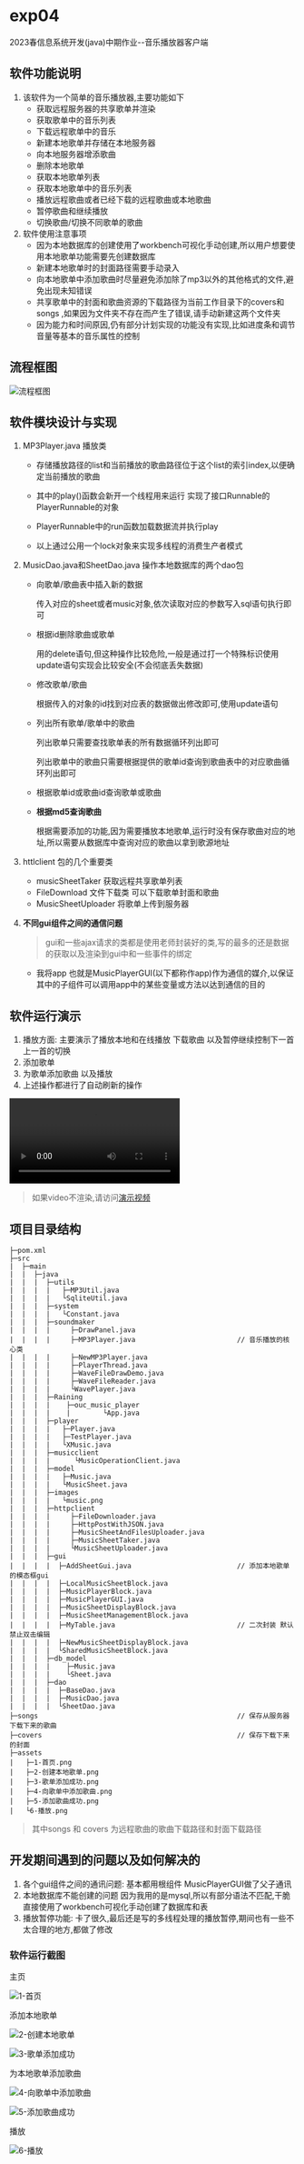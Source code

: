 # exp04

2023春信息系统开发(java)中期作业--音乐播放器客户端

## 软件功能说明

1. 该软件为一个简单的音乐播放器,主要功能如下
   - 获取远程服务器的共享歌单并渲染
   - 获取歌单中的音乐列表
   - 下载远程歌单中的音乐
   - 新建本地歌单并存储在本地服务器
   - 向本地服务器增添歌曲
   - 删除本地歌单
   - 获取本地歌单列表
   - 获取本地歌单中的音乐列表
   - 播放远程歌曲或者已经下载的远程歌曲或本地歌曲
   - 暂停歌曲和继续播放
   - 切换歌曲/切换不同歌单的歌曲
2. 软件使用注意事项
   - 因为本地数据库的创建使用了workbench可视化手动创建,所以用户想要使用本地歌单功能需要先创建数据库
   - 新建本地歌单时的封面路径需要手动录入
   - 向本地歌单中添加歌曲时尽量避免添加除了mp3以外的其他格式的文件,避免出现未知错误
   - 共享歌单中的封面和歌曲资源的下载路径为当前工作目录下的covers和songs ,如果因为文件夹不存在而产生了错误,请手动新建这两个文件夹
   - 因为能力和时间原因,仍有部分计划实现的功能没有实现,比如进度条和调节音量等基本的音乐属性的控制

## 流程框图

![流程框图](./assets/流程框图.png)

## 软件模块设计与实现

1. MP3Player.java 播放类

   - 存储播放路径的list和当前播放的歌曲路径位于这个list的索引index,以便确定当前播放的歌曲

   - 其中的play()函数会新开一个线程用来运行 实现了接口Runnable的PlayerRunnable的对象
   - PlayerRunnable中的run函数加载数据流并执行play
   - 以上通过公用一个lock对象来实现多线程的消费生产者模式

2. MusicDao.java和SheetDao.java 操作本地数据库的两个dao包

   - 向歌单/歌曲表中插入新的数据

     传入对应的sheet或者music对象,依次读取对应的参数写入sql语句执行即可

   - 根据id删除歌曲或歌单

     用的delete语句,但这种操作比较危险,一般是通过打一个特殊标识使用update语句实现会比较安全(不会彻底丢失数据)

   - 修改歌单/歌曲

     根据传入的对象的id找到对应表的数据做出修改即可,使用update语句

   - 列出所有歌单/歌单中的歌曲

     列出歌单只需要查找歌单表的所有数据循环列出即可

     列出歌单中的歌曲只需要根据提供的歌单id查询到歌曲表中的对应歌曲循环列出即可

   - 根据歌单id或歌曲id查询歌单或歌曲

   - **根据md5查询歌曲**

     根据需要添加的功能,因为需要播放本地歌单,运行时没有保存歌曲对应的地址,所以需要从数据库中查询对应的歌曲以拿到歌源地址

3. httlclient 包的几个重要类

   - musicSheetTaker 获取远程共享歌单列表
   - FileDownload 文件下载类  可以下载歌单封面和歌曲
   - MusicSheetUploader 将歌单上传到服务器

4. **不同gui组件之间的通信问题**

   > gui和一些ajax请求的类都是使用老师封装好的类,写的最多的还是数据的获取以及渲染到gui中和一些事件的绑定

   - 我将app 也就是MusicPlayerGUI(以下都称作app)作为通信的媒介,以保证其中的子组件可以调用app中的某些变量或方法以达到通信的目的

## 软件运行演示

1. 播放方面: 主要演示了播放本地和在线播放 下载歌曲 以及暂停继续控制下一首上一首的切换
2. 添加歌单
3. 为歌单添加歌曲 以及播放
4. 上述操作都进行了自动刷新的操作

<video src="./assets/演示.webm"></video>

>  如果video不渲染,请访问[演示视频](./assets/演示.webm)



## 项目目录结构

```
├─pom.xml 
├─src
|  ├─main
|  |  ├─java
|  |  |  ├─utils
|  |  |  |   ├─MP3Util.java
|  |  |  |   └SqliteUtil.java					
|  |  |  ├─system
|  |  |  |   └Constant.java
|  |  |  ├─soundmaker
|  |  |  |     ├─DrawPanel.java
|  |  |  |     ├─MP3Player.java							// 音乐播放的核心类
|  |  |  |     ├─NewMP3Player.java
|  |  |  |     ├─PlayerThread.java
|  |  |  |     ├─WaveFileDrawDemo.java
|  |  |  |     ├─WaveFileReader.java
|  |  |  |     └WavePlayer.java
|  |  |  ├─Raining
|  |  |  |    ├─ouc_music_player
|  |  |  |    |        └App.java
|  |  |  ├─player
|  |  |  |   ├─Player.java
|  |  |  |   ├─TestPlayer.java
|  |  |  |   └XMusic.java
|  |  |  ├─musicclient
|  |  |  |      └MusicOperationClient.java
|  |  |  ├─model
|  |  |  |   ├─Music.java
|  |  |  |   └MusicSheet.java
|  |  |  ├─images
|  |  |  |   └music.png
|  |  |  ├─httpclient
|  |  |  |     ├─FileDownloader.java
|  |  |  |     ├─HttpPostWithJSON.java
|  |  |  |     ├─MusicSheetAndFilesUploader.java
|  |  |  |     ├─MusicSheetTaker.java
|  |  |  |     └MusicSheetUploader.java
|  |  |  ├─gui
|  |  |  |  ├─AddSheetGui.java							// 添加本地歌单的模态框gui
|  |  |  |  ├─LocalMusicSheetBlock.java
|  |  |  |  ├─MusicPlayerBlock.java
|  |  |  |  ├─MusicPlayerGUI.java
|  |  |  |  ├─MusicSheetDisplayBlock.java
|  |  |  |  ├─MusicSheetManagementBlock.java
|  |  |  |  ├─MyTable.java								// 二次封装 默认禁止双击编辑
|  |  |  |  ├─NewMusicSheetDisplayBlock.java
|  |  |  |  └SharedMusicSheetBlock.java
|  |  |  ├─db_model
|  |  |  |    ├─Music.java
|  |  |  |    └Sheet.java
|  |  |  ├─dao
|  |  |  |  ├─BaseDao.java
|  |  |  |  ├─MusicDao.java
|  |  |  |  └SheetDao.java
├─songs													// 保存从服务器下载下来的歌曲
├─covers												// 保存下载下来的封面
├─assets
|   ├─1-首页.png
|   ├─2-创建本地歌单.png
|   ├─3-歌单添加成功.png
|   ├─4-向歌单中添加歌曲.png
|   ├─5-添加歌曲成功.png
|   └6-播放.png

```

> 其中songs  和 covers 为远程歌曲的歌曲下载路径和封面下载路径






## 开发期间遇到的问题以及如何解决的

1. 各个gui组件之间的通讯问题:
	基本都用根组件 MusicPlayerGUI做了父子通讯
2. 本地数据库不能创建的问题
	因为我用的是mysql,所以有部分语法不匹配,干脆直接使用了workbench可视化手动创建了数据库和表
3. 播放暂停功能:
	卡了很久,最后还是写的多线程处理的播放暂停,期间也有一些不太合理的地方,都做了修改

### 软件运行截图

主页

![1-首页](./assets/1-首页.png)

添加本地歌单

![2-创建本地歌单](./assets/2-创建本地歌单.png)

![3-歌单添加成功](./assets/3-歌单添加成功.png)

为本地歌单添加歌曲

![4-向歌单中添加歌曲](./assets/4-向歌单中添加歌曲.png)

![5-添加歌曲成功](./assets/5-添加歌曲成功.png)

播放

![6-播放](./assets/6-播放.png)
